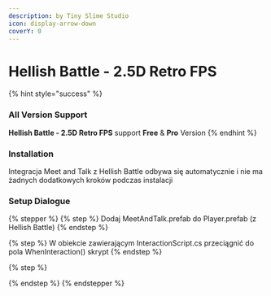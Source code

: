 ```yaml
---
description: by Tiny Slime Studio
icon: display-arrow-down
coverY: 0
---
```


# Hellish Battle - 2.5D Retro FPS

{% hint style="success" %}
### All Version Support

**Hellish Battle - 2.5D Retro FPS** support **Free** & **Pro** Version
{% endhint %}

### Installation

Integracja Meet and Talk z Hellish Battle odbywa się automatycznie i nie ma żadnych dodatkowych kroków podczas instalacji

### Setup Dialogue

{% stepper %}
{% step %}
Dodaj MeetAndTalk.prefab do Player.prefab (z Hellish Battle)
{% endstep %}

{% step %}
W obiekcie zawierającym InteractionScript.cs przeciągnić do pola WhenInteraction() skrypt&#x20;
{% endstep %}

{% step %}

{% endstep %}
{% endstepper %}

